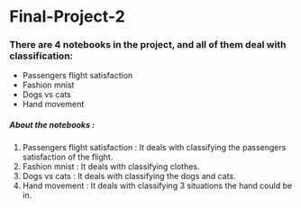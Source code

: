 # Final-Project-2
### There are 4 notebooks in the project, and all of them deal with classification:
- Passengers flight satisfaction 
- Fashion mnist
- Dogs vs cats
- Hand movement


##### About the notebooks :
1. Passengers flight satisfaction : It deals with classifying the passengers satisfaction of the flight.
2. Fashion mnist : It deals with classifying clothes.
3. Dogs vs cats : It deals with classifying the dogs and cats.
4. Hand movement : It deals with classifying 3 situations the hand could be in.
